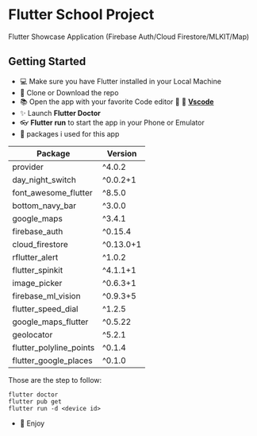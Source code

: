 # Flutter School Project

Flutter Showcase Application (Firebase Auth/Cloud Firestore/MLKIT/Map)

## Getting Started

- 💻 Make sure you have Flutter installed in your Local Machine
- 📀 Clone or Download the repo
- 📚 Open the app with your favorite Code editor 📕 💼 **[Vscode](https://code.visualstudio.com/)**
- ✨ Launch **Flutter Doctor**
- 👓 **Flutter run** to start the app in your Phone or Emulator
- 🎁 packages i used for this app

| Package                 | Version   |
| ----------------------- | --------- |
| provider                | ^4.0.2    |
| day_night_switch        | ^0.0.2+1  |
| font_awesome_flutter    | ^8.5.0    |
| bottom_navy_bar         | ^3.0.0    |
| google_maps             | ^3.4.1    |
| firebase_auth           | ^0.15.4   |
| cloud_firestore         | ^0.13.0+1 |
| rflutter_alert          | ^1.0.2    |
| flutter_spinkit         | ^4.1.1+1  |
| image_picker            | ^0.6.3+1  |
| firebase_ml_vision      | ^0.9.3+5  |
| flutter_speed_dial      | ^1.2.5    |
| google_maps_flutter     | ^0.5.22   |
| geolocator              | ^5.2.1    |
| flutter_polyline_points | ^0.1.4    |
| flutter_google_places   | ^0.1.0    |

Those are the step to follow:

```
flutter doctor
flutter pub get
flutter run -d <device id>
```

- 🎈 Enjoy
